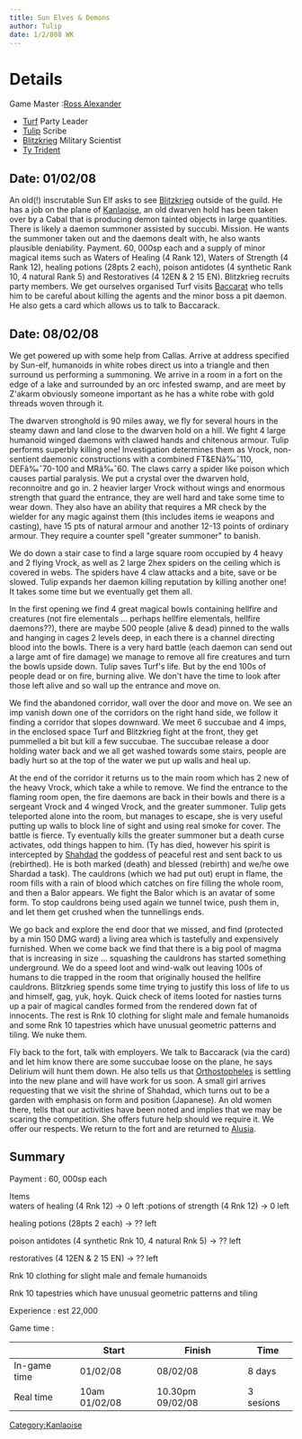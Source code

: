 ```yaml
---
title: Sun Elves & Demons
author: Tulip
date: 1/2/808 WK
---
```


# Details

Game Master
:[Ross Alexander](Ross_Alexander "wikilink")  

- [Turf](Turf "wikilink") Party Leader
- [Tulip](Tulip "wikilink") Scribe
- [Blitzkrieg](Blitzkrieg "wikilink") Military Scientist
- [Ty Trident](Ty_Trident "wikilink")

## Date: 01/02/08

An old(!) inscrutable Sun Elf asks to see
[Blitzkrieg](Blitzkrieg "wikilink") outside of the guild. He has a job
on the plane of [Kanlaoise](Kanlaoise "wikilink"), an old dwarven hold
has been taken over by a Cabal that is producing demon tainted objects
in large quantities. There is likely a daemon summoner assisted by
succubi. Mission. He wants the summoner taken out and the daemons dealt
with, he also wants plausible deniability. Payment. 60, 000sp each and a
supply of minor magical items such as Waters of Healing (4 Rank 12),
Waters of Strength (4 Rank 12), healing potions (28pts 2 each), poison
antidotes (4 synthetic Rank 10, 4 natural Rank 5) and Restoratives (4
12EN & 2 15 EN). Blitzkrieg recruits party members. We get ourselves
organised Turf visits [Baccarat](Baccarat "wikilink") who tells him to
be careful about killing the agents and the minor boss a pit daemon. He
also gets a card which allows us to talk to Baccarack.

## Date: 08/02/08

We get powered up with some help from Callas. Arrive at address
specified by Sun-elf, humanoids in white robes direct us into a triangle
and then surround us performing a summoning. We arrive in a room in a
fort on the edge of a lake and surrounded by an orc infested swamp, and
are meet by Z'akarm obviously someone important as he has a white robe
with gold threads woven through it.

The dwarven stronghold is 90 miles away, we fly for several hours in the
steamy dawn and land close to the dwarven hold on a hill. We fight 4
large humanoid winged daemons with clawed hands and chitenous armour.
Tulip performs superbly killing one! Investigation determines them as
Vrock, non-sentient daemonic constructions with a combined FT&ENâ‰ˆ110,
DEFâ‰ˆ70-100 and MRâ‰ˆ60. The claws carry a spider like poison which
causes partial paralysis. We put a crystal over the dwarven hold,
reconnoitre and go in. 2 heavier larger Vrock without wings and enormous
strength that guard the entrance, they are well hard and take some time
to wear down. They also have an ability that requires a MR check by the
wielder for any magic against them (this includes items ie weapons and
casting), have 15 pts of natural armour and another 12-13 points of
ordinary armour. They require a counter spell "greater summoner" to
banish.

We do down a stair case to find a large square room occupied by 4 heavy
and 2 flying Vrock, as well as 2 large 2hex spiders on the ceiling which
is covered in webs. The spiders have 4 claw attacks and a bite, save or
be slowed. Tulip expands her daemon killing reputation by killing
another one! It takes some time but we eventually get them all.

In the first opening we find 4 great magical bowls containing hellfire
and creatures (not fire elementals ... perhaps hellfire elementals,
hellfire daemons??), there are maybe 500 people (alive & dead) pinned to
the walls and hanging in cages 2 levels deep, in each there is a channel
directing blood into the bowls. There is a very hard battle (each daemon
can send out a large amt of fire damage) we manage to remove all fire
creatures and turn the bowls upside down. Tulip saves Turf's life. But
by the end 100s of people dead or on fire, burning alive. We don't have
the time to look after those left alive and so wall up the entrance and
move on.

We find the abandoned corridor, wall over the door and move on. We see
an imp vanish down one of the corridors on the right hand side, we
follow it finding a corridor that slopes downward. We meet 6 succubae
and 4 imps, in the enclosed space Turf and Blitzkrieg fight at the
front, they get pummelled a bit but kill a few succubae. The succubae
release a door holding water back and we all get washed towards some
stairs, people are badly hurt so at the top of the water we put up walls
and heal up.

At the end of the corridor it returns us to the main room which has 2
new of the heavy Vrock, which take a while to remove. We find the
entrance to the flaming room open, the fire daemons are back in their
bowls and there is a sergeant Vrock and 4 winged Vrock, and the greater
summoner. Tulip gets teleported alone into the room, but manages to
escape, she is very useful putting up walls to block line of sight and
using real smoke for cover. The battle is fierce. Ty eventually kills
the greater summoner but a death curse activates, odd things happen to
him. (Ty has died, however his spirit is intercepted by
[Shahdad](Shahdad "wikilink") the goddess of peaceful rest and sent back
to us (rebirthed). He is both marked (death) and blessed (rebirth) and
we/he owe Shardad a task). The cauldrons (which we had put out) erupt in
flame, the room fills with a rain of blood which catches on fire filling
the whole room, and then a Balor appears. We fight the Balor which is an
avatar of some form. To stop cauldrons being used again we tunnel twice,
push them in, and let them get crushed when the tunnellings ends.

We go back and explore the end door that we missed, and find (protected
by a min 150 DMG ward) a living area which is tastefully and expensively
furnished. When we come back we find that there is a big pool of magma
that is increasing in size ... squashing the cauldrons has started
something underground. We do a speed loot and wind-walk out leaving 100s
of humans to die trapped in the room that originally housed the hellfire
cauldrons. Blitzkrieg spends some time trying to justify this loss of
life to us and himself, gag, yuk, hoyk. Quick check of items looted for
nasties turns up a pair of magical candles formed from the rendered down
fat of innocents. The rest is Rnk 10 clothing for slight male and female
humanoids and some Rnk 10 tapestries which have unusual geometric
patterns and tiling. We nuke them.

Fly back to the fort, talk with employers. We talk to Baccarack (via the
card) and let him know there are some succubae loose on the plane, he
says Delirium will hunt them down. He also tells us that
[Orthostopheles](Orthostopheles "wikilink") is settling into the new
plane and will have work for us soon. A small girl arrives requesting
that we visit the shrine of Shahdad, which turns out to be a garden with
emphasis on form and position (Japanese). An old women there, tells that
our activities have been noted and implies that we may be scaring the
competition. She offers future help should we require it. We offer our
respects. We return to the fort and are returned to
[Alusia](Alusia "wikilink").

## Summary

Payment
: 60, 000sp each  

Items  
waters of healing (4 Rnk 12) -\> 0 left :potions of strength (4 Rnk 12)
-\> 0 left

healing potions (28pts 2 each) -\> ?? left

poison antidotes (4 synthetic Rnk 10, 4 natural Rnk 5) -\> ?? left

restoratives (4 12EN & 2 15 EN) -\> ?? left

Rnk 10 clothing for slight male and female humanoids

Rnk 10 tapestries which have unusual geometric patterns and tiling

Experience
: est 22,000  

Game time
:  

|                   | Start                    | Finish             | Time          |
| ---               | ---                      | ---                | ---           |
| In-game time      | 01/02/08                 | 08/02/08           | 8 days        | 
| Real time         | 10am 01/02/08            | 10.30pm 09/02/08   | 3 sesions     |

[Category:Kanlaoise](Category:Kanlaoise "wikilink")
